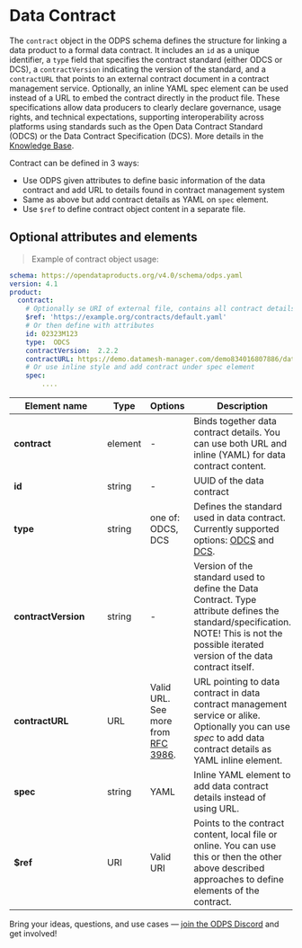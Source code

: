 # Data Contract

The `contract` object in the ODPS schema defines the structure for linking a data product to a formal data contract. It includes an `id` as a unique identifier, a `type` field that specifies the contract standard (either ODCS or DCS), a `contractVersion` indicating the version of the standard, and a `contractURL` that points to an external contract document in a contract management service. Optionally, an inline YAML spec element can be used instead of a URL to embed the contract directly in the product file. These specifications allow data producers to clearly declare governance, usage rights, and technical expectations, supporting interoperability across platforms using standards such as the Open Data Contract Standard (ODCS) or the Data Contract Specification (DCS). More details in the [Knowledge Base](https://opendataproducts.org/howto/).

Contract can be defined in 3 ways:

* Use ODPS given attributes to define basic information of the data contract and add URL to details found in contract management system
* Same as above but add contract details as YAML on `spec` element. 
* Use `$ref` to define contract object content in a separate file.  


## Optional attributes and elements

> Example of contract object usage:

```yml
schema: https://opendataproducts.org/v4.0/schema/odps.yaml
version: 4.1
product:
  contract:
    # Optionally se URI of external file, contains all contract details
    $ref: 'https://example.org/contracts/default.yaml'
    # Or then define with attributes
    id: 02323M123  
    type:  ODCS 
    contractVersion:  2.2.2
    contractURL: https://demo.datamesh-manager.com/demo834016807886/dataproducts/9bd53b1b-b51e-41a8-a757-4d33b4cde460
    # Or use inline style and add contract under spec element
    spec:
        ....


```

| <div style="width:150px">Element name</div>   | Type  | Options  | Description  |
|---|---|---|---|
| **contract**  | element | - | Binds together data contract details. You can use both URL and inline (YAML) for data contract content. | 
| **id**  | string | - | UUID of the data contract | 
| **type**  | string | one of: ODCS, DCS | Defines the standard used in data contract. Currently supported options: [ODCS](https://github.com/bitol-io/open-data-contract-standard) and [DCS](https://datacontract.com/). | 
| **contractVersion**  | string | - | Version of the standard used to define the Data Contract. Type attribute defines the standard/specification. NOTE! This is not the possible iterated version of the data contract itself. | 
| **contractURL**  | URL | Valid URL. See more from [RFC 3986](https://datatracker.ietf.org/doc/html/rfc3986). | URL pointing to data contract in data contract management service or alike. Optionally you can use _spec_ to add data contract details as YAML inline element. | 
| **spec**  | string | YAML | Inline YAML element to add data contract details instead of using URL. | 
| **$ref**  | URI | Valid URI | Points to the contract content, local file or online. You can use this or then the other above described approaches to define elements of the contract.

Bring your ideas, questions, and use cases — [join the ODPS Discord](https://discord.gg/7KfnFxAc) and get involved!